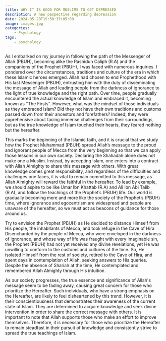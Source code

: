 ```yaml
---
title: WHY IT IS GOOD FOR MUSLIMS TO GET DEPRESSED
description: A new pespective regarding depression
date: 2024-05-20T19:50:37+05:00
image: images.jpg
categories:
    - Psychology
tags:
    - psychology
---
```


As I embarked on my journey in following the path of the Messenger of Allah (PBUH), becoming alike the Rashidun Caliph (R.A) and the companions of the Prophet (PBUH), I was faced with numerous inquiries. I pondered over the circumstances, traditions and culture of the era in which these Islamic heroes emerged. Allah had chosen to end Prophethood with His last Messenger (PBUH), entrusting him with the duty of disseminating the message of Allah and leading people from the darkness of ignorance to the light of true knowledge and the right path. Over time, people gradually encountered the actual knowledge of Islam and embraced it, becoming known as "The Firsts". However, what was the mindset of those individuals as they embraced Islam? Did they not have their own traditions and customs passed down from their ancestors and forefathers? Indeed, they were apprehensive about facing immense challenges from their surroundings, but as the true knowledge of Islam touched their hearts, they feared nothing but the hereafter.

 This marks the beginning of the Islamic faith, and it is crucial that we study how the Prophet Muhammad (PBUH) spread Allah’s message to the proud and ignorant people of Mecca from the very beginning so that we can apply those lessons in our own society. Declaring the Shahadah alone does not make one a Muslim. Instead, by accepting Islam, one enters into a contract with Allah Almighty to share this message with others. With great knowledge comes great responsibility, and regardless of the difficulties and challenges one faces, it is vital to remain committed to this message, as Allah Almighty will reward the faithful in the hereafter. To lead by example, we should aspire to be like Umar Ibn Khattab (R.A) and Ali Ibn Abi Talib (R.A), and follow the teachings of the Prophet’s (PBUH) life. Our world is gradually becoming more and more like the society of the Prophet’s (PBUH) time, where ignorance and egocentrism are widespread and people are unaware of the hereafter, so we must act as beacons of guidance for those around us.

Try to envision the Prophet (PBUH) as He decided to distance Himself from His people, the inhabitants of Mecca, and took refuge in the Cave of Hira. Disenchanted by the people of Mecca, who were enveloped in the darkness of ignorance, and whose way of life was fraught with every imaginable sin, the Prophet (PBUH) had not yet received any divine revelations, yet He was unwilling to conform to the customs and cultures of the time. So, He isolated Himself from the rest of society, retired to the Cave of Hira, and spent days in contemplation of Allah, seeking answers to His queries. Despite the absence of Shariah at the time, He contemplated and remembered Allah Almighty through His intuition.

As our society progresses, the true essence and significance of Allah's message seem to be fading away, causing great concern for those who prioritize the Hereafter. Such individuals, who have a strong emphasis on the Hereafter, are likely to feel disheartened by this trend. However, it is their conscientiousness that demonstrates their awareness of the current state of Islam. They are determined to acquire knowledge and seek divine intervention in order to share the correct message with others. It is important to note that Allah supports those who make an effort to improve themselves. Therefore, it is necessary for those who prioritize the Hereafter to remain steadfast in their pursuit of knowledge and consistently strive to spread the true teachings of Islam.
